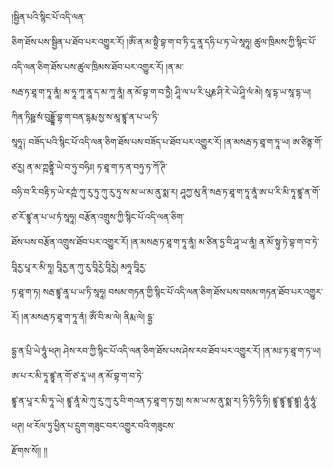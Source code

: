 ﻿  
།སྦྱིན་པའི་སྙིང་པོ་འདི་ལན་  
ཅིག་ཐོས་པས་སྦྱིན་པ་ཐོབ་པར་འགྱུར་རོ། །ཨོཾ་ན་མ་སྟྲཻ་བྷ་ག་བ་ཏི་དཱ་ནཱ་དཧི་པ་ཏ་ཡེ་སཱཧཱ། ཚུལ་ཁྲིམས་ཀྱི་སྙིང་པོ་འདི་ལན་ཅིག་ཐོས་པས་ཚུལ་ཁྲིམས་ཐོབ་པར་འགྱུར་རོ། །ན་མ་  
སརྦ་ཏ་ཐཱ་ག་ཏཱ་ནཱཾ། མ་ཧཱ་ཀཱ་ནཱ་ད་མ་ཀཱ་ནཱཾ། ན་མོ་བྷ་ག་བ་ཏྱཻ། ཤཱི་ལ་པ་རི་པུརྞ་ཤི་རེ་ཡེ་ཤཱི་ལཾ་མེ། སཱ་དྷ་ཡ་སཱ་དྷ་ཡ། ཀིན་ཏིཥྛ་སཾ་བུདྡྷོ་བྷ་ག་བན་དྷརྨ་སྱ་ས་མཱ་ཛྙཱ་ན་པ་ཡ་ཏི་  
སཱཧཱ༑ བཟོད་པའི་སྙིང་པོ་འདི་ལན་ཅིག་ཐོས་པས་བཟོད་པ་ཐོབ་པར་འགྱུར་རོ། །ན་མསརྦ་ཏ་ཐཱ་ག་ཏཱ་ཡ། ཨ་ཙིནྟ་གོ་ཙརྱ། ན་མ་ཀྵནྟཱི་ཡེ་བ་ཧུ་བཧིཿ། ཏ་ཐཱ་ག་ཏ་ན་བཧུ་ཏ་ཀོ་ཊི་  
བཧི་བ་རི་བརྟི་ཏ་ཡེ་རཀྵཾ་ཀུ་རུ་ཏུ་ཀུ་རུ་ཏུ་ས་མ་ཡ་མ་ནུ་སྨ་ར། ཤཱཀྱ་མུ་ནི་སརྦ་ཏ་ཐཱ་ག་ཏཱ་ནཱཾ་ཨ་པ་རི་མི་ཏཱ་ཛྙཱ་ན་གོ་ཙ་རོ་ཛྙཱ་ན་པ་ཡ་ཏཾ་སཱཧཱ། བརྩོན་འགྲུས་ཀྱི་སྙིང་པོ་འདི་ལན་ཅིག་  
ཐོས་པས་བརྩོན་འགྲུས་ཐོབ་པར་འགྱུར་རོ། །ན་མསརྦ་ཏ་ཐཱ་ག་ཏཱ་ནཱཾ། མ་ཙིན་ཏྱ་བི་ཤཱ་ཡ་ནཱཾ། ན་མོ་སྟུ་ཏེ་བྷ་ག་བ་ཏེ་བཱིརྱ་པཱ་ར་མི་ཏཱ། བཱིརྱ་ན་ཀུ་རུ་བཱིརྱེ་བཱིརྱེ། མཧཱ་བཱིརྱ་  
ཏ་ཐཱ་ག་ཏ། སརྦ་ཛྙཱ་ནཱ་པ་ཡ་ཏི་སཱཧཱ། བསམ་གཏན་གྱི་སྙིང་པོ་འདི་ལན་ཅིག་ཐོས་པས་བསམ་གཏན་ཐོབ་པར་འགྱུར་རོ། །ན་མསརྦ་ཏ་ཐཱ་ག་ཏཱ་ནཾ། ཨོཾ་བི་མ་ལེ། ནིརྨ་ལེ། དྷྱ་  
  
དྷྱ་ན་པྲི་ཡེ་ཧཱུཾ་ཕཊ། ཤེས་རབ་ཀྱི་སྙིང་པོ་འདི་ལན་ཅིག་ཐོས་པས་ཤེས་རབ་ཐོབ་པར་འགྱུར་རོ། །ན་མཿ་ཏ་ཐཱ་ག་ཏ་ཡ། ཨ་པ་ར་མི་ཏཱ་ཛྙཱ་ན་གོ་ཙ་རཱ་ཡ། ན་མོ་བྷ་ག་བ་ཏེ་  
ཛྙཱ་ན་པཱ་ར་མི་ཏཱ་ཡེ། ཛྙཱ་ནཱཾ་མེ་ཀུ་རུ་ཀུ་རུ་བི་གའན་ཏ་ཐཱ་ག་ཏ་སྱ། ས་མ་ཡ་མ་ནུ་སྨ་ར། ཧི་ཧི་ཧི་ཧི། ཛྙཱ་ཛྙཱ་ཛྙཱ་ཛྙཱ། ཧཱུཾ་ཧཱུཾ་ཕཊ། ཕ་རོལ་ཏུ་ཕྱིན་པ་དྲུག་གཟུང་བར་འགྱུར་བའི་གཟུངས་  
རྫོགས་སོ།། །།  
